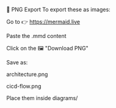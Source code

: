 📸 PNG Export
To export these as images:

Go to 👉 https://mermaid.live

Paste the .mmd content

Click on the 🖼️ "Download PNG"

Save as:

architecture.png

cicd-flow.png

Place them inside diagrams/
